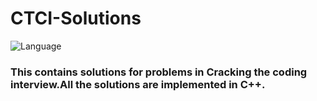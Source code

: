 # CTCI-Solutions
![Language](https://img.shields.io/badge/Language-C%2B%2B-brightgreen)
<h3>This contains solutions for problems in Cracking the coding interview.All the solutions are implemented in C++.<h3>

